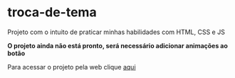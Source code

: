 # troca-de-tema

Projeto com o intuito de praticar minhas habilidades com HTML, CSS e JS

**O projeto ainda não está pronto, será necessário adicionar animações ao botão**

Para acessar o projeto pela web clique [aqui](https://moreiramatheus.github.io/troca-de-tema/)